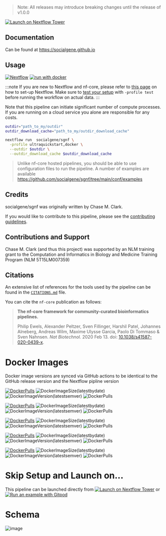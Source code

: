 > Note: All releases may introduce breaking changes until the release of v1.0.0

[![Launch on Nextflow Tower](https://img.shields.io/badge/Launch%20%F0%9F%9A%80-Nextflow%20Tower-%234256e7)](https://tower.nf/launch?pipeline=https://github.com/socialgene/sgnf)

<!-- [![Cite with Zenodo](http://img.shields.io/badge/DOI-10.5281/zenodo.XXXXXXX-1073c8?labelColor=000000)](https://doi.org/10.5281/zenodo.XXXXXXX) -->
 <!-- [![run with conda](http://img.shields.io/badge/run%20with-conda-3EB049?labelColor=000000&logo=anaconda)](https://docs.conda.io/en/latest/)  -->
<!-- [![GitHub Actions CI Status](https://github.com/socialgene/sgnf/workflows/nf-core%20CI/badge.svg)](https://github.com/socialgene/sgnf/actions?query=workflow%3A%22nf-core+CI%22)
[![GitHub Actions Linting Status](https://github.com/socialgene/sgnf/workflows/nf-core%20linting/badge.svg)](https://github.com/socialgene/sgnf/actions?query=workflow%3A%22nf-core+linting%22) -->

## Documentation

Can be found at https://socialgene.github.io

## Usage

[![Nextflow](https://img.shields.io/badge/nextflow%20DSL2-%E2%89%A522.10.1-23aa62.svg)](https://www.nextflow.io/) [![run with docker](https://img.shields.io/badge/run%20with-docker-0db7ed?labelColor=000000&logo=docker)](https://www.docker.com/)

:::note
If you are new to Nextflow and nf-core, please refer to [this page](https://nf-co.re/docs/usage/installation) on how
to set-up Nextflow. Make sure to [test your setup](https://nf-co.re/docs/usage/introduction#how-to-run-a-pipeline)
with `-profile test` before running the workflow on actual data.
:::

Note that this pipeline can initiate significant number of compute processes. If you are running on a cloud service you alone are responsible for any costs.

```bash
outdir="path_to_my/outdir"
outdir_download_cache="path_to_my/outdir_download_cache"

nextflow run  socialgene/sgnf \
  -profile ultraquickstart,docker \
  --outdir $outdir \
  --outdir_download_cache $outdir_download_cache
```

> Unlike nf-core hosted pipelines, you should be able to use configuration files to run the pipeline. A number of examples are available https://github.com/socialgene/sgnf/tree/main/conf/examples

## Credits

socialgene/sgnf was originally written by Chase M. Clark.

If you would like to contribute to this pipeline, please see the [contributing guidelines](.github/CONTRIBUTING.md).

## Contributions and Support

Chase M. Clark (and thus this project) was supported by an NLM training grant to the Computation and Informatics in Biology and Medicine Training Program (NLM 5T15LM007359)

## Citations

An extensive list of references for the tools used by the pipeline can be found in the [`CITATIONS.md`](CITATIONS.md) file.

You can cite the `nf-core` publication as follows:

> **The nf-core framework for community-curated bioinformatics pipelines.**
>
> Philip Ewels, Alexander Peltzer, Sven Fillinger, Harshil Patel, Johannes Alneberg, Andreas Wilm, Maxime Ulysse Garcia, Paolo Di Tommaso & Sven Nahnsen.
> _Nat Biotechnol._ 2020 Feb 13. doi: [10.1038/s41587-020-0439-x](https://dx.doi.org/10.1038/s41587-020-0439-x).

# Docker Images

Docker image versions are synced via GitHub actions to be identical to the GitHub release version and the Nextflow pipline version

[![DockerPulls](https://img.shields.io/static/v1?logo=docker&label=&message=sgnf-hmmer&color=blue)](https://hub.docker.com/repository/docker/chasemc2/sgnf-hmmer) ![DockerImageSize(latestbydate)](https://img.shields.io/docker/image-size/chasemc2/sgnf-hmmer) ![DockerImageVersion(latestsemver)](https://img.shields.io/docker/v/chasemc2/sgnf-hmmer) ![DockerPulls](https://img.shields.io/docker/pulls/chasemc2/sgnf-hmmer)

[![DockerPulls](https://img.shields.io/static/v1?logo=docker&label=&message=sgnf-hmmer_plus&color=blue)](https://hub.docker.com/repository/docker/chasemc2/sgnf-hmmer_plus) ![DockerImageSize(latestbydate)](https://img.shields.io/docker/image-size/chasemc2/sgnf-hmmer_plus) ![DockerImageVersion(latestsemver)](https://img.shields.io/docker/v/chasemc2/sgnf-hmmer_plus) ![DockerPulls](https://img.shields.io/docker/pulls/chasemc2/sgnf-hmmer_plus)

[![DockerPulls](https://img.shields.io/static/v1?logo=docker&label=&message=sgnf-sgpy&color=blue)](https://hub.docker.com/repository/docker/chasemc2/sgnf-sgpy) ![DockerImageSize(latestbydate)](https://img.shields.io/docker/image-size/chasemc2/sgnf-sgpy) ![DockerImageVersion(latestsemver)](https://img.shields.io/docker/v/chasemc2/sgnf-sgpy) ![DockerPulls](https://img.shields.io/docker/pulls/chasemc2/sgnf-sgpy)

[![DockerPulls](https://img.shields.io/static/v1?logo=docker&label=&message=sgnf-antismash&color=blue)](https://hub.docker.com/repository/docker/chasemc2/sgnf-antismash) ![DockerImageSize(latestbydate)](https://img.shields.io/docker/image-size/chasemc2/sgnf-antismash) ![DockerImageVersion(latestsemver)](https://img.shields.io/docker/v/chasemc2/sgnf-antismash) ![DockerPulls](https://img.shields.io/docker/pulls/chasemc2/sgnf-antismash)

[![DockerPulls](https://img.shields.io/static/v1?logo=docker&label=&message=sgnf-minimal&color=blue)](https://hub.docker.com/repository/docker/chasemc2/sgnf-minimal) ![DockerImageSize(latestbydate)](https://img.shields.io/docker/image-size/chasemc2/sgnf-minimal) ![DockerImageVersion(latestsemver)](https://img.shields.io/docker/v/chasemc2/sgnf-minimal) ![DockerPulls](https://img.shields.io/docker/pulls/chasemc2/sgnf-minimal)

# Skip Setup and Launch on...

This pipeline can be launched directly from [![Launch on Nextflow Tower](https://img.shields.io/badge/Nextflow%20Tower-%234256e7)](https://tower.nf/launch?pipeline=https://github.com/socialgene/sgnf) or [![Run an example with Gitpod](https://img.shields.io/badge/Gitpod-908a85?logo=gitpod)](https://gitpod.io/#https://github.com/socialgene/sgnf)

# Schema

![image](https://github.com/socialgene/sgnf/assets/18691127/36bcf534-3996-4b13-ba5d-f746830ada47)
